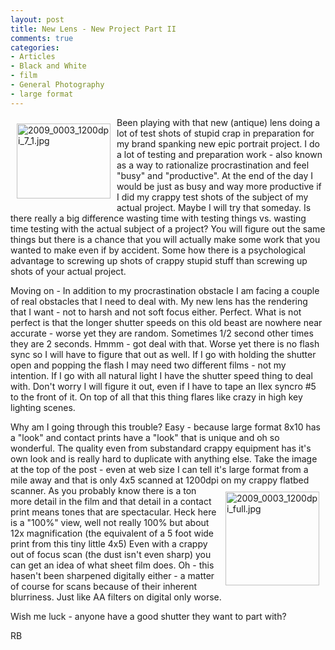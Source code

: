 ```yaml
---
layout: post
title: New Lens - New Project Part II
comments: true
categories:
- Articles
- Black and White
- film
- General Photography
- large format
---
```

<a rel="lightbox" href="/wp-content/uploads/2009/12/2009_0003_1200dpi_7_1.jpg"><img title="2009_0003_1200dpi_7_1.jpg" src="/wp-content/uploads/2009/12/.thumbs/.2009_0003_1200dpi_7_1.jpg" border="0" alt="2009_0003_1200dpi_7_1.jpg" hspace="10" vspace="10" width="150" height="120" align="left" /></a>Been playing with that new (antique) lens doing a lot of test shots of stupid crap in preparation for my brand spanking new epic portrait project. I do a lot of testing and preparation work - also known as a way to rationalize procrastination and feel "busy" and "productive". At the end of the day I would be just as busy and way more productive if I did my crappy test shots of the subject of my actual project. Maybe I will try that someday. Is there really a big difference wasting time with testing things vs. wasting time testing with the actual subject of a project? You will figure out the same things but there is a chance that you will actually make some work that you wanted to make even if by accident. Some how there is a psychological advantage to screwing up shots of crappy stupid stuff than screwing up shots of your actual project.

Moving on - In addition to my procrastination obstacle I am facing a couple of real obstacles that I need to deal with. My new lens has the rendering that I want - not to harsh and not soft focus either. Perfect. What is not perfect is that the longer shutter speeds on this old beast are nowhere near accurate - worse yet they are random. Sometimes 1/2 second other times they are 2 seconds. Hmmm - got deal with that. Worse yet there is no flash sync so I will have to figure that out as well. If I go with holding the shutter open and popping the flash I may need two different films - not my intention. If I go with all natural light I have the shutter speed thing to deal with. Don't worry I will figure it out, even if I have to tape an Ilex syncro #5 to the front of it. On top of all that this thing flares like crazy in high key lighting scenes.

Why am I going through this trouble? Easy - because large format 8x10 has a "look" and contact prints have a "look" that is unique and oh so wonderful. The quality even from substandard crappy equipment has it's own look and is really hard to duplicate with anything else. Take the image at the top of the post - even at web size I can tell it's large format from a mile away and that is only 4x5 scanned at 1200dpi on my crappy flatbed<a rel="lightbox" href="/wp-content/uploads/2009/12/2009_0003_1200dpi_full.jpg"><img title="2009_0003_1200dpi_full.jpg" src="/wp-content/uploads/2009/12/.thumbs/.2009_0003_1200dpi_full.jpg" border="0" alt="2009_0003_1200dpi_full.jpg" hspace="10" vspace="10" width="150" height="150" align="right" /></a>scanner. As you probably know there is a ton more detail in the film and that detail in a contact print means tones that are spectacular. Heck here is a "100%" view, well not really 100% but about 12x magnification (the equivalent of a 5 foot wide print from this tiny little 4x5) Even with a crappy out of focus scan (the dust isn't even sharp) you can get an idea of what sheet film does. Oh - this hasen't been sharpened digitally either - a matter of course for scans because of their inherent blurriness. Just like AA filters on digital only worse.

Wish me luck - anyone have a good shutter they want to part with?

RB